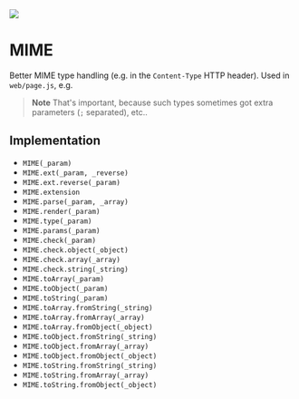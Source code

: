 <img src="https://kekse.biz/php/count.php?draw&override=github:v4" />

# MIME
Better MIME type handling (e.g. in the `Content-Type` HTTP header). Used in `web/page.js`, e.g.

> **Note**
> That's important, because such types sometimes got extra parameters (`;` separated), etc..

## Implementation
* `MIME(_param)`
* `MIME.ext(_param, _reverse)`
* `MIME.ext.reverse(_param)`
* `MIME.extension`
* `MIME.parse(_param, _array)`
* `MIME.render(_param)`
* `MIME.type(_param)`
* `MIME.params(_param)`
* `MIME.check(_param)`
* `MIME.check.object(_object)`
* `MIME.check.array(_array)`
* `MIME.check.string(_string)`
* `MIME.toArray(_param)`
* `MIME.toObject(_param)`
* `MIME.toString(_param)`
* `MIME.toArray.fromString(_string)`
* `MIME.toArray.fromArray(_array)`
* `MIME.toArray.fromObject(_object)`
* `MIME.toObject.fromString(_string)`
* `MIME.toObject.fromArray(_array)`
* `MIME.toObject.fromObject(_object)`
* `MIME.toString.fromString(_string)`
* `MIME.toString.fromArray(_array)`
* `MIME.toString.fromObject(_object)`

